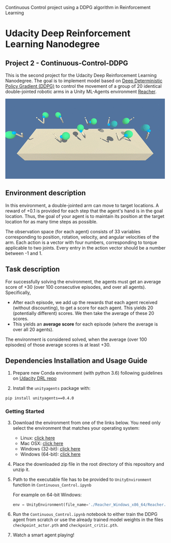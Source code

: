 
Continuous Control project using a DDPG algorithm in Reinforcement Learning

# Udacity Deep Reinforcement Learning Nanodegree
## Project 2 - Continuous-Control-DDPG

This is the second project for the Udacity Deep Reinforcement Learning Nanodegree. The goal is to implement model based on [Deep Deterministic Policy Gradient (DDPG)](https://arxiv.org/abs/1509.02971) to control the movement of a group of 20 identical double-jointed robotic arms in a Unity ML-Agents environment [Reacher](https://github.com/Unity-Technologies/ml-agents/blob/master/docs/Learning-Environment-Examples.md#reacher). 

![Trained DQN Agent](./img/1_8-NXPwKsxg5QYfzaRqKeYg.gif)


## Environment description

In this environment, a double-jointed arm can move to target locations. A reward of +0.1 is provided for each step that the agent's hand is in the goal location. Thus, the goal of your agent is to maintain its position at the target location for as many time steps as possible.

The observation space (for each agent) consists of 33 variables corresponding to position, rotation, velocity, and angular velocities of the arm. Each action is a vector with four numbers, corresponding to torque applicable to two joints. Every entry in the action vector should be a number between -1 and 1.


## Task description

For successfully solving the environment, the agents must get an average score of +30 (over 100 consecutive episodes, and over all agents).  Specifically,
- After each episode, we add up the rewards that each agent received (without discounting), to get a score for each agent.  This yields 20 (potentially different) scores.  We then take the average of these 20 scores. 
- This yields an **average score** for each episode (where the average is over all 20 agents).

The environment is considered solved, when the average (over 100 episodes) of those average scores is at least +30. 


## Dependencies Installation and Usage Guide

1. Prepare new Conda environment (with python 3.6) following guidelines on [Udacity DRL repo](https://github.com/udacity/deep-reinforcement-learning#dependencies) 


2. Install the `unityagents` package with:

```sh
pip install unityagents==0.4.0
```

### Getting Started

3. Download the environment from one of the links below.  You need only select the environment that matches your operating system:

      - Linux: [click here](https://s3-us-west-1.amazonaws.com/udacity-drlnd/P2/Reacher/Reacher_Linux.zip)
      - Mac OSX: [click here](https://s3-us-west-1.amazonaws.com/udacity-drlnd/P2/Reacher/Reacher.app.zip)
      - Windows (32-bit): [click here](https://s3-us-west-1.amazonaws.com/udacity-drlnd/P2/Reacher/Reacher_Windows_x86.zip)
      - Windows (64-bit): [click here](https://s3-us-west-1.amazonaws.com/udacity-drlnd/P2/Reacher/Reacher_Windows_x86_64.zip)
    

4. Place the downloaded zip file in the root directory of this repository and unzip it.

5. Path to the executable file has to be provided to `UnityEnvironment` function in `Continuous_Control.ipynb` 

      For example on 64-bit Windows:
      ```python
      env = UnityEnvironment(file_name='./Reacher_Windows_x86_64/Reacher.exe')
      ```

4. Run the `Continuous_Control.ipynb` notebook to either train the DDPG agent from scratch or use the already trained model weights in the files `checkpoint_actor.pth` and `checkpoint_critic.pth`.

5. Watch a smart agent playing!
